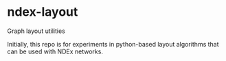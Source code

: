 # ndex-layout
Graph layout utilities

Initially, this repo is for experiments in python-based layout algorithms that can be used with NDEx networks.


